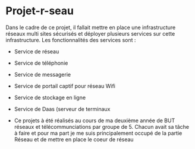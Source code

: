 # Projet-r-seau
Dans le cadre de ce projet, il fallait mettre en place une infrastructure réseaux multi sites sécurisés et déployer plusieurs services sur cette infrastructure.
Les fonctionnalités des services sont :
- Service de réseau
- Service de téléphonie
- Service de messagerie
- Service de portail captif pour réseau Wifi
- Service de stockage en ligne
- Service de Daas (serveur de terminaux

- Ce projets à été réalisés au cours de ma deuxième année de BUT réseaux et télécommunciations par groupe de 5. Chacun avait sa tâche à faire et pour ma part je me suis principalement occupé de la partie Réseau et de mettre en place le coeur de réseau
